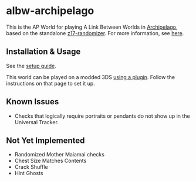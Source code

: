 # albw-archipelago

This is the AP World for playing A Link Between Worlds in [Archipelago](https://archipelago.gg/), based on the standalone [z17-randomizer](https://github.com/rickfay/z17-randomizer/). For more information, see [here](<https://github.com/randomsalience/albw-archipelago/blob/main/docs/en_A Link Between Worlds.md>).

## Installation & Usage

See the [setup guide](https://github.com/randomsalience/albw-archipelago/blob/main/docs/setup_en.md).

This world can be played on a modded 3DS [using a plugin](https://github.com/LittleCube-hax/albw-ap-plugin). Follow the instructions on that page to set it up.

## Known Issues

- Checks that logically require portraits or pendants do not show up in the Universal Tracker.

## Not Yet Implemented

- Randomized Mother Maiamai checks
- Chest Size Matches Contents
- Crack Shuffle
- Hint Ghosts

